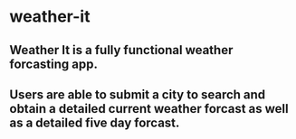 # weather-it

## Weather It is a fully functional weather forcasting app.
## Users are able to submit a city to search and obtain a detailed current weather forcast as well as a detailed five day forcast.
